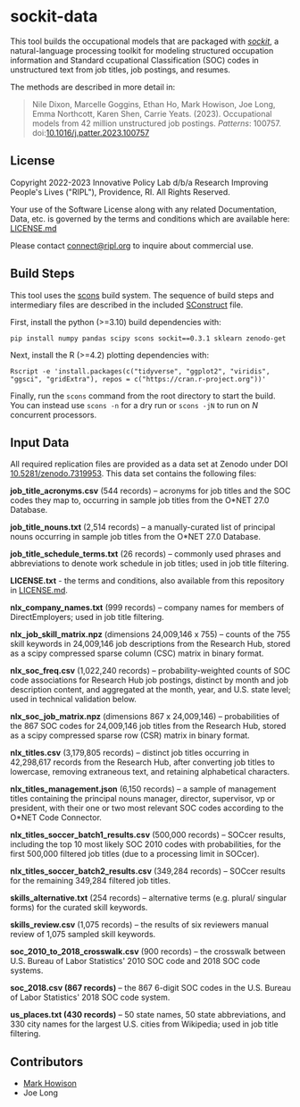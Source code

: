 # sockit-data

This tool builds the occupational models that are packaged with
*[sockit](https://github.com/ripl-org/sockit/)*, a natural-language processing
toolkit for modeling structured occupation information and Standard ccupational
Classification (SOC) codes in unstructured text from job titles, job postings,
and resumes.

The methods are described in more detail in:

> Nile Dixon, Marcelle Goggins, Ethan Ho, Mark Howison, Joe Long, Emma
> Northcott, Karen Shen, Carrie Yeats. (2023). Occupational models from 42
> million unstructured job postings. *Patterns*: 100757.
> doi:[10.1016/j.patter.2023.100757](https://doi.org/10.1016/j.patter.2023.100757)

## License

Copyright 2022-2023 Innovative Policy Lab d/b/a Research Improving People's Lives
("RIPL"), Providence, RI. All Rights Reserved.

Your use of the Software License along with any related Documentation, Data,
etc. is governed by the terms and conditions which are available here:
[LICENSE.md](https://github.com/ripl-org/sockit-data/blob/main/LICENSE.md)

Please contact [connect@ripl.org](mailto:connect@ripl.org) to inquire about
commercial use.

## Build Steps

This tool uses the [scons](https://scons.org/) build system. The sequence of
build steps and intermediary files are described in the included
[SConstruct](https://github.com/ripl-org/sockit-data/blob/main/SConstruct) file.

First, install the python (>=3.10) build dependencies with:

    pip install numpy pandas scipy scons sockit==0.3.1 sklearn zenodo-get

Next, install the R (>=4.2) plotting dependencies with:

    Rscript -e 'install.packages(c("tidyverse", "ggplot2", "viridis", "ggsci", "gridExtra"), repos = c("https://cran.r-project.org"))'

Finally, run the `scons` command from the root directory to start the build.
You can instead use `scons -n` for a dry run or `scons -jN` to run on *N*
concurrent processors.

## Input Data

All required replication files are provided as a data set at Zenodo under DOI
[10.5281/zenodo.7319953](https://doi.org/10.5281/zenodo.7319953). This data set
contains the following files:

**job_title_acronyms.csv** (544 records) – acronyms for job titles and the SOC
codes they map to, occurring in sample job titles from the O\*NET 27.0 Database.

**job_title_nouns.txt** (2,514 records) – a manually-curated list of principal
nouns occurring in sample job titles from the O\*NET 27.0 Database.

**job_title_schedule_terms.txt** (26 records) – commonly used phrases and
abbreviations to denote work schedule in job titles; used in job title
filtering.

**LICENSE.txt** - the terms and conditions, also available from this repository
in [LICENSE.md](https://github.com/ripl-org/sockit-data/blob/main/LICENSE.md).

**nlx_company_names.txt** (999 records) – company names for members of
DirectEmployers; used in job title filtering.

**nlx_job_skill_matrix.npz** (dimensions 24,009,146 x 755) – counts of the 755
skill keywords in 24,009,146 job descriptions from the Research Hub, stored as
a scipy compressed sparse column (CSC) matrix in binary format. 

**nlx_soc_freq.csv** (1,022,240 records) – probability-weighted counts of SOC
code associations for Research Hub job postings, distinct by month and job
description content, and aggregated at the month, year, and U.S. state level;
used in technical validation below.

**nlx_soc_job_matrix.npz** (dimensions 867 x 24,009,146) – probabilities of the
867 SOC codes for 24,009,146 job titles from the Research Hub, stored as a
scipy compressed sparse row (CSR) matrix in binary format.

**nlx_titles.csv** (3,179,805 records) – distinct job titles occurring in
42,298,617 records from the Research Hub, after converting job titles to
lowercase, removing extraneous text, and retaining alphabetical characters.

**nlx_titles_management.json** (6,150 records) – a sample of management titles
containing the principal nouns manager, director, supervisor, vp or president,
with their one or two most relevant SOC codes according to the O\*NET Code
Connector.

**nlx_titles_soccer_batch1_results.csv** (500,000 records) – SOCcer results,
including the top 10 most likely SOC 2010 codes with probabilities, for the
first 500,000 filtered job titles (due to a processing limit in SOCcer).

**nlx_titles_soccer_batch2_results.csv** (349,284 records) – SOCcer results for
the remaining 349,284 filtered job titles.

**skills_alternative.txt** (254 records) – alternative terms (e.g. plural/
singular forms) for the curated skill keywords.

**skills_review.csv** (1,075 records) – the results of six reviewers manual
review of 1,075 sampled skill keywords.

**soc_2010_to_2018_crosswalk.csv** (900 records) – the crosswalk between U.S.
Bureau of Labor Statistics' 2010 SOC code and 2018 SOC code systems.

**soc_2018.csv (867 records)** – the 867 6-digit SOC codes in the U.S. Bureau
of Labor Statistics' 2018 SOC code system.

**us_places.txt (430 records)** – 50 state names, 50 state abbreviations, and
330 city names for the largest U.S. cities from Wikipedia; used in job title
filtering.

## Contributors

* [Mark Howison](https://mark.howison.org)
* Joe Long
